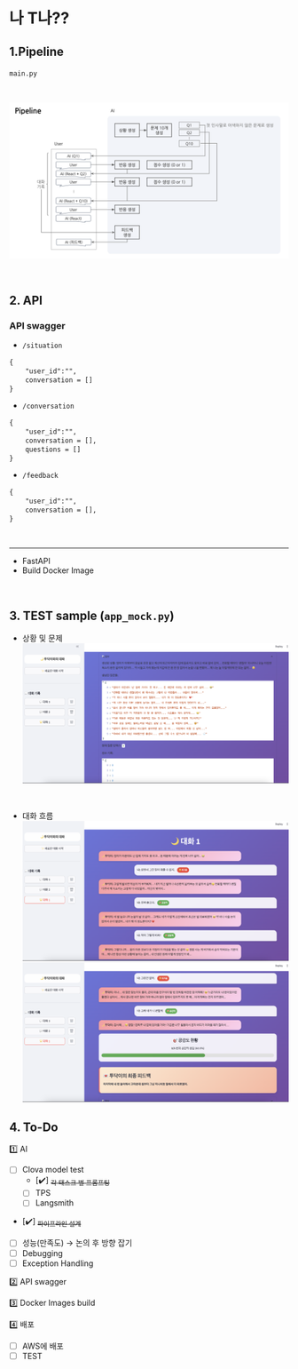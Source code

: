 # 나 T나??

## 1.Pipeline
`main.py`

<br>

![대화1](Images/pipeline_init.png)

<br>

## 2. API
### API swagger
- `/situation`

```
{
    "user_id":"",
    conversation = []
}
```

- `/conversation`
```
{
    "user_id":"",
    conversation = [],
    questions = []
}
```

- `/feedback`
```
{
    "user_id":"",
    conversation = [],
}
```

<br>

---
- FastAPI
- Build Docker Image

<br>
<!-- 
## 3. TEST
-  test1
    - 사전 상황 정의 x
    - 대화 흐름대로 이어나가기
    - 점수 부여
    - 최종 피드백

<br>

-  test2(`test/test2.ipynb`)
    - 사전 상황 정의 o
    - 문제 10개 생성
    - 점수 부여
    - 최종 피드백

<br>
 -->

## 3. TEST sample (`app_mock.py`)
- 상황 및 문제
![상황 및 문제](Images/sample1-1.png)
<br>

- 대화 흐름
![대화1](Images/sample1-3.png)
![대화2](Images/sample1-2.png)


## 4. To-Do
1️⃣ AI
- [ ] Clova model test 
    - [✔️] <sub><del>각 태스크 별 프롬프팅</del></sub>  
    - [ ] TPS  
    - [ ] Langsmith
- [✔️] <sub><del>파이프라인 설계</del></sub>  
- [ ] 성능(만족도) → 논의 후 방향 잡기
- [ ] Debugging
- [ ] Exception Handling

2️⃣ API swagger

3️⃣ Docker Images build

4️⃣ 배포
- [ ] AWS에 배포
- [ ] TEST
